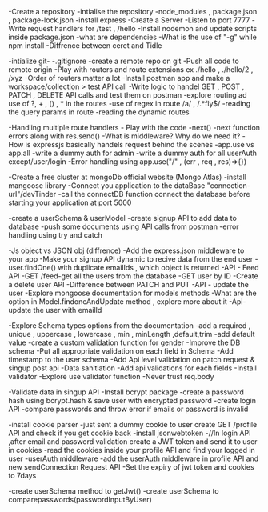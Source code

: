 -Create a repository
-intialise the repository
-node_modules , package.json , package-lock.json
-install express
-Create a Server
-Listen to port 7777
-Write request handlers for /test , /hello
-Install nodemon and update scripts  inside package.json
-what are dependencies
-What is the use of "-g" while npm install
-Diffrence between ceret and Tidle


-intialize git-
-.gitignore
-create a remote repo on git
-Push all code to remote origin
-Play with routers and route extensions ex ./hello , ./hello/2 , /xyz
-Order of routers matter a lot
-Install postman app and make a workspace/collection > test API call
-Write logic to handel GET , POST , PATCH , DELETE API calls and test them on postman 
-explore routing ad use of ?, + , () , * in the routes
-use of regex in route /a/ , /.*fly$/
-reading the query params in route
-reading the dynamic routes


-Handling multiple route handlers - Play with the code
-next()
-next function errors along with res.send()
-What is middleware? Why do we need it?
-How is expressjs basically handels request behind the scenes
-app.use vs app.all
-write a dummy auth for admin 
-write a dummy auth for all userAuth except/user/login
-Error handling using app.use("/" , (err , req , res)=>{})


-Create a free cluster at mongoDb official website (Mongo Atlas)
-install mangoose library
-Connect you application to the dataBase "connection-url"/devTinder
-call the connectDB function connect the database before starting your application at port 5000

-create a userSchema & userModel
-create signup API to add data to database
-push some documents using API calls from postman
-error handling using try and catch


-Js object vs JSON obj (diffrence)
-Add the express.json middleware to your app
-Make your signup API dynamic to recive data from the end user
-user.findOne() with duplicate emailIds , which object is returned
-API - Feed API  -GET /feed-get all the users from the database
-GET user by ID 
-Create a delete user API
-Difference between PATCH and PUT
-API - update the user
-Explore mongoose documentation for models methods 
-What are the option in Model.findoneAndUpdate method , explore more about it
-Api-update the user with emailId


-Explore Schema types options from the documentation
-add a required , unique , uppercase , lowercase , min , minLength ,default,trim
-add default value
-create a custom validation function for gender
-Improve the DB schema -Put all appropriate validation on each field in Schema
-Add timestamp to the user schema 
-Add Api level validation on patch request & singup post api 
-Data sanitiation -Add api validations for each fields
-Install validator 
-Explore use validator function
-Never trust req.body

-Validate data in singup API
-Install bcrypt package
-create a password hash using bcrypt.hash & save user with encrypted password
-create login API
-compare passwords and throw error if emails or password is invalid

-install cookie parser
-just sent a dummy cookie to user
create GET /profile API and check if you get cookie back
-install jsonwebtoken
-//In login API ,after email and password validation create a JWT token and send it to user in cookies
-read the cookies inside your profile API and find your logged in user
-userAuth middleware
-add the userAuth middleware in profile API and new sendConnection Request API
-Set the expiry of jwt token and cookies to 7days

-create userSchema method to getJwt() 
-create userSchema to comparepasswords(passwordInputByUser)

